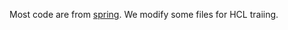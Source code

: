 Most code are from [spring](https://github.com/SapienzaNLP/spring/tree/main/bin).
We modify some files for HCL traiing.
